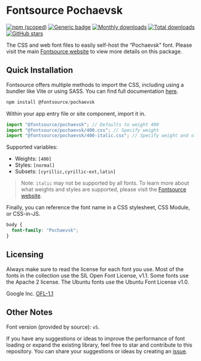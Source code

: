 # Fontsource Pochaevsk

[![npm (scoped)](https://img.shields.io/npm/v/@fontsource/pochaevsk?color=brightgreen)](https://www.npmjs.com/package/@fontsource/pochaevsk) [![Generic badge](https://img.shields.io/badge/fontsource-passing-brightgreen)](https://github.com/fontsource/fontsource) [![Monthly downloads](https://badgen.net/npm/dm/@fontsource/pochaevsk)](https://github.com/fontsource/fontsource) [![Total downloads](https://badgen.net/npm/dt/@fontsource/pochaevsk)](https://github.com/fontsource/fontsource) [![GitHub stars](https://img.shields.io/github/stars/fontsource/fontsource.svg?style=social&label=Star)](https://github.com/fontsource/fontsource/stargazers)

The CSS and web font files to easily self-host the “Pochaevsk” font. Please visit the main [Fontsource website](https://fontsource.org/fonts/pochaevsk) to view more details on this package.

## Quick Installation

Fontsource offers multiple methods to import the CSS, including using a bundler like Vite or using SASS. You can find full documentation [here](https://fontsource.org/docs/getting-started/introduction).

```javascript
npm install @fontsource/pochaevsk
```

Within your app entry file or site component, import it in.

```javascript
import "@fontsource/pochaevsk"; // Defaults to weight 400
import "@fontsource/pochaevsk/400.css"; // Specify weight
import "@fontsource/pochaevsk/400-italic.css"; // Specify weight and style
```

Supported variables:
- Weights: `[400]`
- Styles: `[normal]`
- Subsets: `[cyrillic,cyrillic-ext,latin]`

> Note: `italic` may not be supported by all fonts. To learn more about what weights and styles are supported, please visit the [Fontsource website](https://fontsource.org/fonts/pochaevsk).

Finally, you can reference the font name in a CSS stylesheet, CSS Module, or CSS-in-JS.

```css
body {
  font-family: "Pochaevsk";
}
```

## Licensing
Always make sure to read the license for each font you use. Most of the fonts in the collection use the SIL Open Font License, v1.1. Some fonts use the Apache 2 license. The Ubuntu fonts use the Ubuntu Font License v1.0.

Google Inc.
[OFL-1.1](http://scripts.sil.org/OFL)

## Other Notes
Font version (provided by source): `v5`.

If you have any suggestions or ideas to improve the performance of font loading or expand the existing library, feel free to star and contribute to this repository. You can share your suggestions or ideas by creating an [issue](https://github.com/fontsource/fontsource/issues).